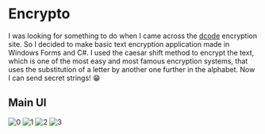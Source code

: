 # Encrypto
I was looking for something to do when I came across the [dcode](https://www.dcode.fr/caesar-cipher) encryption site. So I decided to make basic text encryption application made in Windows Forms and C#. I used the caesar shift method to encrypt the text, which is one of the most easy and most famous encryption systems, that uses the substitution of a letter by another one further in the alphabet. Now I can send secret strings! 😁

## Main UI
![0](https://user-images.githubusercontent.com/87696858/173773235-01a4184c-3440-40bf-85f7-4c9870b28155.png)
![1](https://user-images.githubusercontent.com/87696858/173773242-77048f66-4edf-432d-ac13-f9a9ba58030e.png)
![2](https://user-images.githubusercontent.com/87696858/173773252-ef2bc705-1361-4d42-bc75-f12694240cde.png)
![3](https://user-images.githubusercontent.com/87696858/173773258-a53fa8bf-56b8-4740-b04e-8eb436047821.png)
